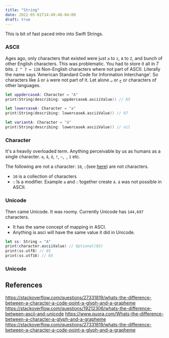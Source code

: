 ```yaml
---
title: "String"
date: 2022-05-01T14:49:48-04:00
draft: true
---
```


This is bit of fast paced intro into Swift Strings. 

### ASCII
Ages ago, only characters that existed were just `a` to `z`, `A` to `Z`, and bunch of other English characters. 
This was problematic. You had to store it all in 7 bits. `2 ^ 7 = 128` 
Non-English characters where not part of ASCII. Literally the name says 'American Standard Code for Information Interchange'. So characters like `å` or `ä` were not part of it. Let alone `ب` or `ج` or characters of other languages. 

```swift
let uppdercaseA: Character = "A"
print(String(describing: uppdercaseA.asciiValue)) // 65

let lowercaseA: Character = "a"
print(String(describing: lowercaseA.asciiValue)) // 97

let variantA: Character = "á"
print(String(describing: lowercaseA.asciiValue)) // nil
```

### Character
It's a heavily overloaded term. Anything perceivable by us as humans as a single character. `a`, `â`, `õ`, `!`, `~`,` `, `1` etc. 

The following are not a character: `10`, ‍`◌́`‌(see [here](https://en.wikipedia.org/wiki/Acute_accent)) are not characters. 
- `10` is a collection of characters
- `◌́`‌ is a modifier. Example `a` and `◌́`‌ together create `á`. `á` was not possible in ASCII.  

### Unicode
Then came Unicode. It was roomy. Currently Unicode has `144,697` characters. 
- It has the same concept of mapping in ASCI. 
- Anything is asci will have the same value it did in Unicode. 

```swift
let ss: String = "A"
print(character.asciiValue) // Optional(65)
print(ss.utf8) // 65
print(ss.utf16) // 65
```

### Unicode 

## References
https://stackoverflow.com/questions/27331819/whats-the-difference-between-a-character-a-code-point-a-glyph-and-a-grapheme
https://stackoverflow.com/questions/19212306/whats-the-difference-between-ascii-and-unicode
https://www.quora.com/Whats-the-difference-between-a-character-a-glyph-and-a-grapheme
https://stackoverflow.com/questions/27331819/whats-the-difference-between-a-character-a-code-point-a-glyph-and-a-grapheme